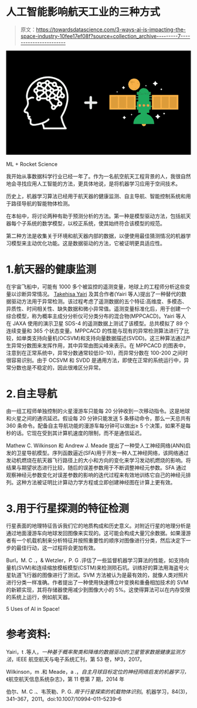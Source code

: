 # 人工智能影响航天工业的三种方式

> 原文：<https://towardsdatascience.com/3-ways-ai-is-impacting-the-space-industry-10fee17ef08f?source=collection_archive---------7----------------------->

![](img/ad36792b4b97c2e3e57a8deeb1e134a0.png)

ML + Rocket Science

我开始从事数据科学行业已经一年了。作为一名航空航天工程背景的人，我很自然地会寻找应用人工智能的方法，更具体地说，是将机器学习应用于空间技术。

历史上，机器学习算法已经用于航天器的健康监测、自主导航、智能控制系统和用于路径导航的智能物体检测。

在本帖中，将讨论两种有助于预测分析的方法。第一种是模型驱动方法，包括航天器每个子系统的数学模型，以校正系统，使其始终符合该模型的规范。

第二种方法是收集关于环境和航天器内部的数据，以便使用最佳猜测情况的机器学习模型来主动优化功能。这是数据驱动的方法，它被证明更具适应性。

# 1.航天器的健康监测

在宇宙飞船中，可能有 1000 多个被监控的遥测变量，地球上的工程师分析这些变量以诊断异常情况。 [Takehisa Yairi](https://ieeexplore.ieee.org/search/searchresult.jsp?searchWithin=%22Authors%22:.QT.Takehisa%20Yairi.QT.&newsearch=true) 及其合作者(Yairi 等人)提出了一种替代的数据驱动方法用于异常检测。该过程考虑了遥测数据的五个特征:高维度、多模态、异质性、时间相关性、缺失数据和微小异常值。遥测变量标准化后，用于创建一个综合模型，称为概率主成分分析仪可分类分布的混合物(MPPCACD)。Yairi 等人在 JAXA 使用的演示卫星 SDS-4 的遥测数据上测试了该模型。总共模拟了 89 个连续变量和 365 个状态变量。MPPCACD 的性能与现有的异常检测算法进行了比较，如单类支持向量机(OCSVM)和支持向量数据描述(SVDD)。这三种算法通过产生异常分数图来发挥作用，其中异常由图尖峰来表示。在 MPPCACD 的图表中，注意到在正常系统中，异常分数通常较低(0-10)，而异常分数在 100-200 之间时很容易识别。由于 OCSVM 和 SVDD 是通用方法，即使在正常的系统运行中，异常分数也是不稳定的，因此很难区分异常。

# 2.自主导航

由一组工程师单独控制的火星漫游车只能每 20 分钟收到一次移动指令。这是地球和火星之间的通讯延迟。假设每 20 分钟只能发送 5 条移动命令，那么一天总共有 360 条命令。配备自主导航功能的漫游车每分钟可以做出≥ 5 个决策，如果不是每秒的话。它现在受到其计算机速度的限制，而不是通信延迟。

Mathew C. Wilkinson 和 Andrew J. Meade 提出了一种受人工神经网络(ANN)启发的卫星导航模型。序列函数逼近(SFA)用于开发一种人工神经网络，该网络通过发动机燃烧在航天器飞行路径上的大小和方向的变化来学习发动机燃烧的影响。将结果与期望状态进行比较，随后的误差参数用于不断调整神经元参数。SFA 通过观察神经元参数变化对误差参数的影响的迭代过程来有效地训练它自己的神经元排列。这种方法被证明比计算动力学方程或立即创建神经图在计算上更有效。

# 3.用于行星探测的特征检测

行星表面的地理特征告诉我们它的地质构成和历史意义。对附近行星的地理分析是通过地面漫游车向地球发回图像来实现的。这可能会构成大量冗余数据。如果漫游者有一个机载机制来分析特征并按照重要性的顺序对图像进行分类，然后决定下一步的最佳行动，这一过程将会更加有效。

Burl，M. C .，& Wetzler，P. G .评估了一些监督机器学习算法的性能，如支持向量机(SVM)和连续缩放模板模型(CSTM)来检测陨石坑。训练好的算法用海盗号火星轨道飞行器的图像进行了测试。SVM 方法被认为是最有效的，就像人类对照片进行分类一样准确。作者提出了一种使用快速傅立叶变换和重叠相加技术的 SVM 的新颖实现，其将存储器使用减少到图像大小的 5%。这使得算法可以在内存受限的系统上运行，例如航天器。

5 Uses of AI in Space!

# 参考资料:

Yairi，t .等人，*一种基于概率聚类和降维的数据驱动的卫星管家数据健康监测方法*，IEEE 航空航天与电子系统汇刊，第 53 卷，№3，2017。

Wilkinson，m .和 Meade，a .，*自主月球目标定位的神经网络启发的机器学习，*《航空航天信息系统杂志》，第 11 卷第 7 期，2014 年

伯尔、M. C .、韦茨勒、P. G. *用于行星探索的机载物体识别*。机器学习，84(3)，341–367，2011。doi:10.1007/10994–011–5239–6